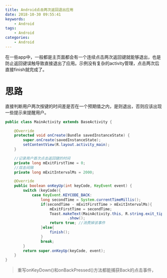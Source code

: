 ```yaml
---
title: Android点击两次返回退出应用
date: 2018-10-30 09:55:41
keywords:
    - Android
tags:
    - Android
categories:
    - Android
---
```


在一些app中，一般都是主页面都会有一个连续点击两次返回键就能够退出，也是防止返回键误触导致直接退出了应用。示例没有复杂的activity管理，点击两次后直接finish就完成了。

<!-- more -->

# 思路

直接判断用户两次按键的时间差是否在一个预期值之内，是则退出，否则应该出现一些提示来提醒用户。

``` Java
public class MainActivity extends BaseActivity {

    @Override
    protected void onCreate(Bundle savedInstanceState) {
        super.onCreate(savedInstanceState);
        setContentView(R.layout.activity_main);
    }

    //记录用户首次点击返回键的时间
    private long mExitFirstTime = 0;
    //双击间隔
    private long mExitIntervalMs = 2000;

    @Override
    public boolean onKeyUp(int keyCode, KeyEvent event) {
        switch (keyCode){
            case KeyEvent.KEYCODE_BACK:
                long secondTime = System.currentTimeMillis();
                if(secondTime - mExitFirstTime > mExitIntervalMs){
                    mExitFirstTime = secondTime;
                    Toast.makeText(MainActivity.this, R.string.exit_tip, Toast.LENGTH_SHORT)
                            .show();
                    return true; //消费掉该事件
                }else{
                    finish();
                }
                break;
        }
        return super.onKeyUp(keyCode, event);
    }
}
```

> 重写onKeyDown()和onBackPressed()方法都能捕获Back的点击事件，

